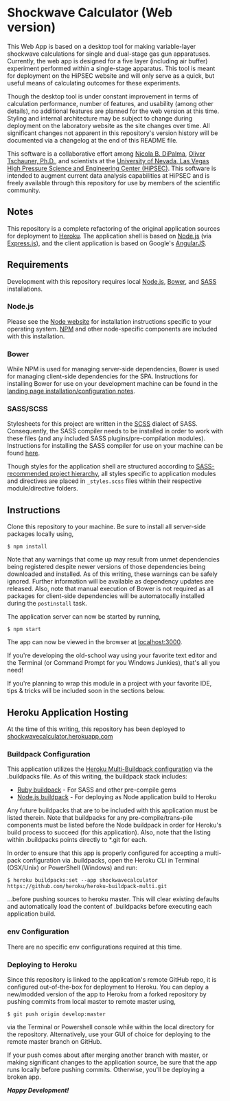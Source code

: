 # Shockwave Calculator (Web version)

This Web App is based on a desktop tool for making variable-layer shockwave calculations for single and dual-stage gas gun apparatuses. Currently, the web app is designed for a five layer (including air buffer) experiment performed within a single-stage apparatus. This tool is meant for deployment on the HiPSEC website and will only serve as a quick, but useful means of calculating outcomes for these experiments. 

Though the desktop tool is under constant improvement in terms of calculation performance, number of features, and usability (among other details), no additional features are planned for the web version at this time. Styling and internal architecture may be subject to change during deployment on the laboratory website as the site changes over time. All significant changes not apparent in this repository's version history will be documented via a changelog at the end of this README file.

This software is a collaborative effort among [Nicola B. DiPalma](http://nicoladipalma.com/), [Oliver Tschauner, Ph.D.](http://geoscience.unlv.edu/people/olivertschauner.html), and scientists at the [University of Nevada, Las Vegas High Pressure Science and Engineering Center (HiPSEC)](http://hipsec.unlv.edu/). This software is intended to augment current data analysis capabilities at HiPSEC and is freely available through this repository for use by members of the scientific community.

## Notes

This repository is a complete refactoring of the original application sources for deployment to [Heroku](https://www.heroku.com/). The application shell is based on [Node.js](https://nodejs.org/) (via [Express.js](http://expressjs.com/)), and the client application is based on Google's [AngularJS](https://angularjs.org/).

## Requirements

Development with this repository requires local [Node.js](https://nodejs.org/), [Bower](http://bower.io/), and [SASS](http://sass-lang.com/) installations.

### Node.js

Please see the [Node website](https://nodejs.org/) for installation instructions specific to your operating system. [NPM](https://www.npmjs.com/) and other node-specific components are included with this installation.

### Bower

While NPM is used for managing server-side dependencies, Bower is used for managing client-side dependencies for the SPA. Instructions for installing Bower for use on your development machine can be found in the [landing page installation/configuration notes](http://bower.io/#install-bower).

### SASS/SCSS

Stylesheets for this project are written in the [SCSS](http://sass-lang.com/documentation/file.SCSS_FOR_SASS_USERS.html) dialect of SASS. Consequently, the SASS compiler needs to be installed in order to work with these files (and any included SASS plugins/pre-compilation modules). Instructions for installing the SASS compiler for use on your machine can be found [here](http://sass-lang.com/install).

Though styles for the application shell are structured according to [SASS-recommended project hierarchy](http://thesassway.com/beginner/how-to-structure-a-sass-project), all styles specific to application modules and directives are placed in ```_styles.scss``` files within their respective module/directive folders.

## Instructions

Clone this repository to your machine. Be sure to install all server-side packages locally using,

	$ npm install

Note that any warnings that come up may result from unmet dependencies being registered despite newer versions of those dependencies being downloaded and installed. As of this writing, these warnings can be safely ignored. Further information will be available as dependency updates are released. Also, note that manual execution of Bower is not required as all packages for client-side dependencies will be automatocally installed during the ```postinstall``` task.

The application server can now be started by running,

	$ npm start

The app can now be viewed in the browser at [localhost:3000](http://localhost:3000/).

If you're developing the old-school way using your favorite text editor and the Terminal (or Command Prompt for you Windows Junkies), that's all you need!

If you're planning to wrap this module in a project with your favorite IDE, tips & tricks will be included soon in the sections below.

## Heroku Application Hosting

At the time of this writing, this repository has been deployed to [shockwavecalculator.herokuapp.com](https://shockwavecalculator.herokuapp.com/)

### Buildpack Configuration

This application utilizes the [Heroku Multi-Buildpack configuration](https://github.com/heroku/heroku-buildpack-multi) via the .buildpacks file. As of this writing, the buildpack stack includes:

*  [Ruby buildpack](https://github.com/heroku/heroku-buildpack-ruby) - For SASS and other pre-compile gems
*  [Node.js buildpack](https://github.com/heroku/heroku-buildpack-nodejs) - For deploying as Node application build to Heroku

Any future buildpacks that are to be included with this application must be listed therein. Note that buildpacks for any pre-compile/trans-pile components must be listed before the Node buildpack in order for Heroku's build process to succeed (for this application). Also, note that the listing within .buildpacks points directly to *.git for each.

In order to ensure that this app is properly configured for accepting a multi-pack configuration via .buildpacks, open the Heroku CLI in Terminal (OSX/Unix) or PowerShell (Windows) and run:

    $ heroku buildpacks:set --app shockwavecalculator https://github.com/heroku/heroku-buildpack-multi.git

...before pushing sources to heroku master. This will clear existing defaults and automatically load the content of .buildpacks before executing each application build.

### env Configuration

There are no specific env configurations required at this time.

### Deploying to Heroku

Since this repository is linked to the application's remote GitHub repo, it is configured out-of-the-box for deployment to Heroku. You can deploy a new/modded version of the app to Heroku from a forked repository by pushing commits from local master to remote master using,

    $ git push origin develop:master

via the Terminal or Powershell console while within the local directory for the repository. Alternatively, use your GUI of choice for deploying to the remote master branch on GitHub.

If your push comes about after merging another branch with master, or making significant changes to the application source, be sure that the app runs locally before pushing commits. Otherwise, you'll be deploying a broken app.

***Happy Development!***
